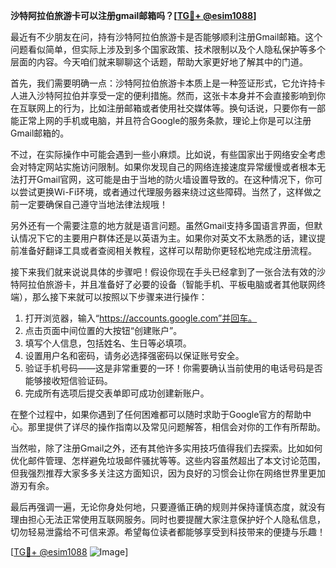 **沙特阿拉伯旅游卡可以注册gmail邮箱吗？[[TG💪+ @esim1088](https://t.me/s/esim1088)]**

最近有不少朋友在问，持有沙特阿拉伯旅游卡是否能够顺利注册Gmail邮箱。这个问题看似简单，但实际上涉及到多个国家政策、技术限制以及个人隐私保护等多个层面的内容。今天咱们就来聊聊这个话题，帮助大家更好地了解其中的门道。

首先，我们需要明确一点：沙特阿拉伯旅游卡本质上是一种签证形式，它允许持卡人进入沙特阿拉伯并享受一定的便利措施。然而，这张卡本身并不会直接影响到你在互联网上的行为，比如注册邮箱或者使用社交媒体等。换句话说，只要你有一部能正常上网的手机或电脑，并且符合Google的服务条款，理论上你是可以注册Gmail邮箱的。

不过，在实际操作中可能会遇到一些小麻烦。比如说，有些国家出于网络安全考虑会对特定网站实施访问限制。如果你发现自己的网络连接速度异常缓慢或者根本无法打开Gmail官网，这可能是由于当地的防火墙设置导致的。在这种情况下，你可以尝试更换Wi-Fi环境，或者通过代理服务器来绕过这些障碍。当然了，这样做之前一定要确保自己遵守当地法律法规哦！

另外还有一个需要注意的地方就是语言问题。虽然Gmail支持多国语言界面，但默认情况下它的主要用户群体还是以英语为主。如果你对英文不太熟悉的话，建议提前准备好翻译工具或者查阅相关教程，这样可以帮助你更轻松地完成注册流程。

接下来我们就来说说具体的步骤吧！假设你现在手头已经拿到了一张合法有效的沙特阿拉伯旅游卡，并且准备好了必要的设备（智能手机、平板电脑或者其他联网终端），那么接下来就可以按照以下步骤来进行操作：

1. 打开浏览器，输入“https://accounts.google.com”并回车。
2. 点击页面中间位置的大按钮“创建账户”。
3. 填写个人信息，包括姓名、生日等必填项。
4. 设置用户名和密码，请务必选择强密码以保证账号安全。
5. 验证手机号码——这是非常重要的一环！你需要确认当前使用的电话号码是否能够接收短信验证码。
6. 完成所有选项后提交表单即可成功创建新账户。

在整个过程中，如果你遇到了任何困难都可以随时求助于Google官方的帮助中心。那里提供了详尽的操作指南以及常见问题解答，相信会对你的工作有所帮助。

当然啦，除了注册Gmail之外，还有其他许多实用技巧值得我们去探索。比如如何优化邮件管理、怎样避免垃圾邮件骚扰等等。这些内容虽然超出了本文讨论范围，但我强烈推荐大家多多关注这方面知识，因为良好的习惯会让你在网络世界里更加游刃有余。

最后再强调一遍，无论你身处何地，只要遵循正确的规则并保持谨慎态度，就没有理由担心无法正常使用互联网服务。同时也要提醒大家注意保护好个人隐私信息，切勿轻易泄露给不可信来源。希望每位读者都能够享受到科技带来的便捷与乐趣！

[[TG💪+ @esim1088](https://t.me/s/esim1088) ![Image](https://i.postimg.cc/4NQfJmqS/Snipaste-2025-05-13-00-14-12.png)]